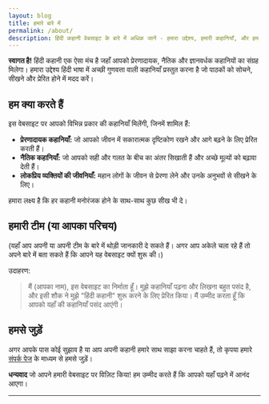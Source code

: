 ```yaml
---
layout: blog
title: हमारे बारे में
permalink: /about/
description: हिंदी कहानी वेबसाइट के बारे में अधिक जानें - हमारा उद्देश्य, हमारी कहानियाँ, और हम कौन हैं।
---
```



**स्वागत है!** हिंदी कहानी एक ऐसा मंच है जहाँ आपको प्रेरणादायक, नैतिक और ज्ञानवर्धक कहानियों का संग्रह मिलेगा। हमारा उद्देश्य हिंदी भाषा में अच्छी गुणवत्ता वाली कहानियाँ प्रस्तुत करना है जो पाठकों को सोचने, सीखने और प्रेरित होने में मदद करें।

## हम क्या करते हैं

इस वेबसाइट पर आपको विभिन्न प्रकार की कहानियाँ मिलेंगी, जिनमें शामिल हैं:

* **प्रेरणादायक कहानियाँ:** जो आपको जीवन में सकारात्मक दृष्टिकोण रखने और आगे बढ़ने के लिए प्रेरित करती हैं।
* **नैतिक कहानियाँ:** जो आपको सही और गलत के बीच का अंतर सिखाती हैं और अच्छे मूल्यों को बढ़ावा देती हैं।
* **लोकप्रिय व्यक्तियों की जीवनियाँ:** महान लोगों के जीवन से प्रेरणा लेने और उनके अनुभवों से सीखने के लिए।

हमारा लक्ष्य है कि हर कहानी मनोरंजक होने के साथ-साथ कुछ सीख भी दे।

## हमारी टीम (या आपका परिचय)

(यहाँ आप अपनी या अपनी टीम के बारे में थोड़ी जानकारी दे सकते हैं। अगर आप अकेले चला रहे हैं तो अपने बारे में बता सकते हैं कि आपने यह वेबसाइट क्यों शुरू की।)

उदाहरण:

> मैं (आपका नाम), इस वेबसाइट का निर्माता हूँ। मुझे कहानियाँ पढ़ना और लिखना बहुत पसंद है, और इसी शौक ने मुझे "हिंदी कहानी" शुरू करने के लिए प्रेरित किया। मैं उम्मीद करता हूँ कि आपको यहाँ की कहानियाँ पसंद आएंगी।

## हमसे जुड़ें

अगर आपके पास कोई सुझाव है या आप अपनी कहानी हमारे साथ साझा करना चाहते हैं, तो कृपया हमारे [संपर्क पेज](/contact/) के माध्यम से हमसे जुड़ें।

**धन्यवाद** जो आपने हमारी वेबसाइट पर विज़िट किया! हम उम्मीद करते हैं कि आपको यहाँ पढ़ने में आनंद आएगा।

---
